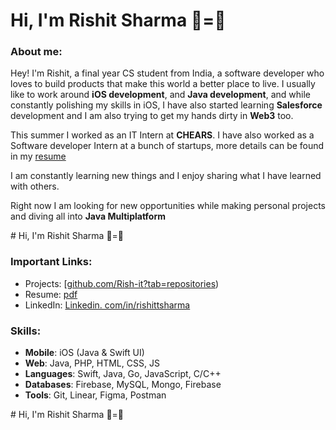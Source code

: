 # Hi, I'm Rishit Sharma 👋=🍎

###  About me:
Hey! I'm Rishit, a final year CS student from India, a software developer who loves to build products that make this world a better place to live.
I usually like to work around **iOS development**, and **Java development**, and while constantly polishing my skills in iOS, I have also started learning **Salesforce** development and I am also trying to get my hands dirty in **Web3** too.

This summer I worked as an IT Intern at **CHEARS**. I have also worked as a Software developer Intern at a bunch of startups, more details can be found in my [resume](https://drive.google.com/file/d/1mA0DAvLyXnRmGRwNQdzK_X6I-Er-bUvK/view?usp=sharing)

I am constantly learning new things and I enjoy sharing what I have learned with others.

Right now I am looking for new opportunities while making personal projects and diving all into **Java Multiplatform**


<!--   
<h3 align="left">Support:</h3>
<p><a href="https://www.buymeacoffee.com/rishitsharma"> <img align="left" src="https://cdn.buymeacoffee.com/buttons/v2/default-yellow.png" height="50" width="210" alt="rishitsharma" /></a></p><br><br> --> # Hi, I'm Rishit Sharma 👋=🍎

### Important Links:

- Projects: [[github.com/Rish-it?tab=repositories](https://github.com/Rish-it?tab=repositories))
- Resume: [pdf](https://drive.google.com/file/d/1mA0DAvLyXnRmGRwNQdzK_X6I-Er-bUvK/view?usp=sharing)
- LinkedIn: [Linkedin. com/in/rishittsharma](https://www.linkedin.com/in/rishittsharma/)

### Skills:




- **Mobile**: iOS (Java & Swift UI)
- **Web**: Java, PHP, HTML, CSS, JS
- **Languages**: Swift, Java, Go, JavaScript, C/C++
- **Databases**: Firebase, MySQL, Mongo, Firebase 
- **Tools**: Git, Linear, Figma, Postman



<!--   
<h3 align="left">Support:</h3>
<p><a href="https://www.buymeacoffee.com/rishitsharma"> <img align="left" src="https://cdn.buymeacoffee.com/buttons/v2/default-yellow.png" height="50" width="210" alt="rishitsharma" /></a></p><br><br> --> # Hi, I'm Rishit Sharma 👋=🍎
